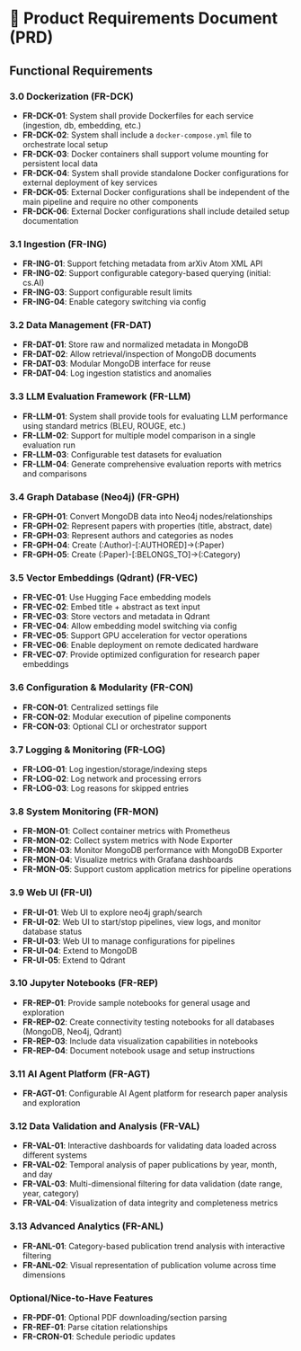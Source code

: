 
# 📗 Product Requirements Document (PRD)

## Functional Requirements

### 3.0 Dockerization (FR-DCK)
- **FR-DCK-01**: System shall provide Dockerfiles for each service (ingestion, db, embedding, etc.)
- **FR-DCK-02**: System shall include a `docker-compose.yml` file to orchestrate local setup
- **FR-DCK-03**: Docker containers shall support volume mounting for persistent local data
- **FR-DCK-04**: System shall provide standalone Docker configurations for external deployment of key services
- **FR-DCK-05**: External Docker configurations shall be independent of the main pipeline and require no other components
- **FR-DCK-06**: External Docker configurations shall include detailed setup documentation

### 3.1 Ingestion (FR-ING)
- **FR-ING-01**: Support fetching metadata from arXiv Atom XML API
- **FR-ING-02**: Support configurable category-based querying (initial: cs.AI)
- **FR-ING-03**: Support configurable result limits
- **FR-ING-04**: Enable category switching via config

### 3.2 Data Management (FR-DAT)
- **FR-DAT-01**: Store raw and normalized metadata in MongoDB
- **FR-DAT-02**: Allow retrieval/inspection of MongoDB documents
- **FR-DAT-03**: Modular MongoDB interface for reuse
- **FR-DAT-04**: Log ingestion statistics and anomalies

### 3.3 LLM Evaluation Framework (FR-LLM)
- **FR-LLM-01**: System shall provide tools for evaluating LLM performance using standard metrics (BLEU, ROUGE, etc.)
- **FR-LLM-02**: Support for multiple model comparison in a single evaluation run
- **FR-LLM-03**: Configurable test datasets for evaluation
- **FR-LLM-04**: Generate comprehensive evaluation reports with metrics and comparisons

### 3.4 Graph Database (Neo4j) (FR-GPH)
- **FR-GPH-01**: Convert MongoDB data into Neo4j nodes/relationships
- **FR-GPH-02**: Represent papers with properties (title, abstract, date)
- **FR-GPH-03**: Represent authors and categories as nodes
- **FR-GPH-04**: Create (:Author)-[:AUTHORED]->(:Paper)
- **FR-GPH-05**: Create (:Paper)-[:BELONGS_TO]->(:Category)

### 3.5 Vector Embeddings (Qdrant) (FR-VEC)
- **FR-VEC-01**: Use Hugging Face embedding models
- **FR-VEC-02**: Embed title + abstract as text input
- **FR-VEC-03**: Store vectors and metadata in Qdrant
- **FR-VEC-04**: Allow embedding model switching via config
- **FR-VEC-05**: Support GPU acceleration for vector operations
- **FR-VEC-06**: Enable deployment on remote dedicated hardware
- **FR-VEC-07**: Provide optimized configuration for research paper embeddings

### 3.6 Configuration & Modularity (FR-CON)
- **FR-CON-01**: Centralized settings file
- **FR-CON-02**: Modular execution of pipeline components
- **FR-CON-03**: Optional CLI or orchestrator support

### 3.7 Logging & Monitoring (FR-LOG)
- **FR-LOG-01**: Log ingestion/storage/indexing steps
- **FR-LOG-02**: Log network and processing errors
- **FR-LOG-03**: Log reasons for skipped entries

### 3.8 System Monitoring (FR-MON)
- **FR-MON-01**: Collect container metrics with Prometheus
- **FR-MON-02**: Collect system metrics with Node Exporter
- **FR-MON-03**: Monitor MongoDB performance with MongoDB Exporter
- **FR-MON-04**: Visualize metrics with Grafana dashboards
- **FR-MON-05**: Support custom application metrics for pipeline operations

### 3.9 Web UI (FR-UI)
- **FR-UI-01**: Web UI to explore neo4j graph/search
- **FR-UI-02**: Web UI to start/stop pipelines, view logs, and monitor database status
- **FR-UI-03**: Web UI to manage configurations for pipelines
- **FR-UI-04**: Extend to MongoDB
- **FR-UI-05**: Extend to Qdrant

### 3.10 Jupyter Notebooks (FR-REP)
- **FR-REP-01**: Provide sample notebooks for general usage and exploration
- **FR-REP-02**: Create connectivity testing notebooks for all databases (MongoDB, Neo4j, Qdrant)
- **FR-REP-03**: Include data visualization capabilities in notebooks
- **FR-REP-04**: Document notebook usage and setup instructions

### 3.11 AI Agent Platform (FR-AGT)
- **FR-AGT-01**: Configurable AI Agent platform for research paper analysis and exploration

### 3.12 Data Validation and Analysis (FR-VAL)
- **FR-VAL-01**: Interactive dashboards for validating data loaded across different systems
- **FR-VAL-02**: Temporal analysis of paper publications by year, month, and day
- **FR-VAL-03**: Multi-dimensional filtering for data validation (date range, year, category)
- **FR-VAL-04**: Visualization of data integrity and completeness metrics

### 3.13 Advanced Analytics (FR-ANL)
- **FR-ANL-01**: Category-based publication trend analysis with interactive filtering
- **FR-ANL-02**: Visual representation of publication volume across time dimensions

### Optional/Nice-to-Have Features
- **FR-PDF-01**: Optional PDF downloading/section parsing
- **FR-REF-01**: Parse citation relationships
- **FR-CRON-01**: Schedule periodic updates

